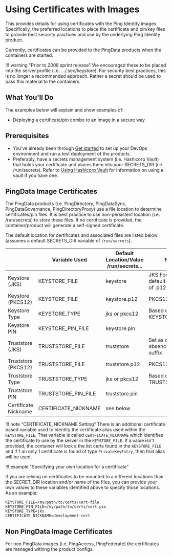 # Using Certificates with Images

This provides details for using certificates with the Ping Identity images.  Specifically, the preferred locations to place the certificate and pin/key files to provide best security practices and use by the underlying Ping Identity product.

Currently, certificates can be provided to the PingData products when the containers are started.

!!! warning "Prior to 2008 sprint release"
    We encouraged these to be placed into the server profile (i.e. .../.sec/keystore).  For security best practices, this is no longer a recommended approach.
    Rather a secret should be used to pass this material to the containers.

## What You'll Do

The examples below will explain and show examples of:

* Deploying a certificate/pin combo to an image in a secure way

## Prerequisites

* You've already been through [Get started](../get-started/getStarted.md) to set up your DevOps environment and run a test deployment of the products.
* Preferably, have a secrets management system (i.e. Hashicorp Vault) that holds your certificate and places them into your SECRETS_DIR (i.e. /run/secrets).
  Refer to [Using Hashicorp Vault](../how-to/usingVault.md) for information on using a vault if you have one.

## PingData Image Certificates

The PingData products (i.e. PingDirectory, PingDataSync, PingDataGovernance, PingDirectoryProxy) use a file location to determine certificates/pin files.
It is best practice to use non-persistent location (i.e. /run/secrets) to store these files.
If no certificate is provided, the container/product will generate a self-signed certificate.

The default location for certificates and associated files are listed below (assumes a default SECRETS_DIR variable of `/run/secrets`).

|                      | Variable Used        | Default Location/Value<br>/run/secrets... | Notes                                                |
| -------------------- | -------------------- | ----------------------------------------- | ---------------------------------------------------- |
| Keystore (JKS)       | KEYSTORE_FILE        | keystore                                  | JKS Format. Set as default in absence of .p12 suffix |
| Keystore (PKCS12)    | KEYSTORE_FILE        | keystore.p12                              | PKCS12 Format                                        |
| Keystore Type        | KEYSTORE_TYPE        | jks or pkcs12                             | Based on suffix of KEYSTORE_FILE                     |
| Keystore PIN         | KEYSTORE_PIN_FILE    | keystore.pin                              |                                                      |
| Truststore (JKS)     | TRUSTSTORE_FILE      | truststore                                | Set as default in absence of .p12 suffix             |
| Truststore (PKCS12)  | TRUSTSTORE_FILE      | truststore.p12                            | PKCS12 Format                                        |
| Truststore Type      | TRUSTSTORE_TYPE      | jks or pkcs12                             | Based on suffix of TRUSTSTORE_FILE                   |
| Truststore PIN       | TRUSTSTORE_PIN_FILE  | truststore.pin                            |                                                      |
| Certificate Nickname | CERTIFICATE_NICKNAME | see below                                 |                                                      |

!!! note "CERTIFICATE_NICKNAME Setting"
    There is an additional certificate based variable used to identity the certificate alias used within the `KEYSTORE_FILE`.
    That variable is called `CERTFICATE_NICKNAME` which identifies the certificate to use by the server in the `KEYSTORE_FILE`.
    If a value isn't provided, the container will look a the list certs found in the `KEYSTORE_FILE`
    and if 1 an only 1 certificate is found of type `PrivateKeyEntry`, then that alias will be used.

!!! example "Specifying your own location for a certificate"

If you are relying on certificates to be mounted to a different locations than the SECRET_DIR location and/or name of the files, you can provide your own values to these variables identified above to specify those locations.  As an example:

```properties
KEYSTORE_FILE=/my/path/to/certs/cert-file
KEYSTORE_PIN_FILE=/my/path/to/certs/cert.pin
KEYSTORE_TYPE=jks
CERTIFICATE_NICKNAME=development-cert
```

## Non PingData Image Cerfificates

For non PingData images (i.e. PingAccess, PingFederate) the certificates are managed withing the product configs.


